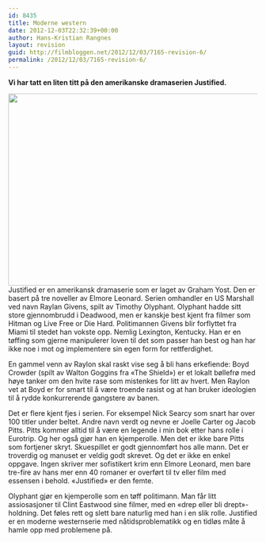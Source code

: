 ```yaml
---
id: 8435
title: Moderne western
date: 2012-12-03T22:32:39+00:00
author: Hans-Kristian Rangnes
layout: revision
guid: http://filmbloggen.net/2012/12/03/7165-revision-6/
permalink: /2012/12/03/7165-revision-6/
---
```

**Vi har tatt en liten titt på den amerikanske dramaserien Justified.**<!--more-->

<a href="http://filmbloggen.net/2012/09/24/moderne-western/justified-wallpaper-justified-13027063-900-563/" rel="attachment wp-att-7166"><img class="alignnone size-large wp-image-7166" src="http://filmbloggen.net/wp-content/uploads//2012/09/Justified-Wallpaper-justified-13027063-900-563-620x387.jpg" alt="" width="620" height="387" /></a>  
Justified er en amerikansk dramaserie som er laget av Graham Yost. Den er basert på tre noveller av Elmore Leonard. Serien omhandler en US Marshall ved navn Raylan Givens, spilt av Timothy Olyphant. Olyphant hadde sitt store gjennombrudd i Deadwood, men er kanskje best kjent fra filmer som Hitman og Live Free or Die Hard. Politimannen Givens blir forflyttet fra Miami til stedet han vokste opp. Nemlig Lexington, Kentucky. Han er en tøffing som gjerne manipulerer loven til det som passer han best og han har ikke noe i mot og implementere sin egen form for rettferdighet.

En gammel venn av Raylon skal raskt vise seg å bli hans erkefiende: Boyd Crowder (spilt av Walton Goggins fra «The Shield») er et lokalt bøllefrø med høye tanker om den hvite rase som mistenkes for litt av hvert. Men Raylon vet at Boyd er for smart til å være troende rasist og at han bruker ideologien til å rydde konkurrerende gangstere av banen.

Det er flere kjent fjes i serien. For eksempel Nick Searcy som snart har over 100 titler under beltet. Andre navn verdt og nevne er Joelle Carter og Jacob Pitts. Pitts kommer alltid til å være en legende i min bok etter hans rolle i Eurotrip. Og her også gjør han en kjemperolle. Men det er ikke bare Pitts som fortjener skryt. Skuespillet er godt gjennomført hos alle mann. Det er troverdig og manuset er veldig godt skrevet. Og det er ikke en enkel oppgave. Ingen skriver mer sofistikert krim enn Elmore Leonard, men bare tre-fire av hans mer enn 40 romaner er overført til tv eller film med essensen i behold. «Justified» er den femte.

Olyphant gjør en kjemperolle som en tøff politimann. Man får litt assiosasjoner til Clint Eastwood sine filmer, med en &laquo;drep eller bli drept&raquo;-holdning. Det føles rett og slett bare naturlig med han i en slik rolle. Justified er en moderne westernserie med nåtidsproblematikk og en tidløs måte å hamle opp med problemene på.
